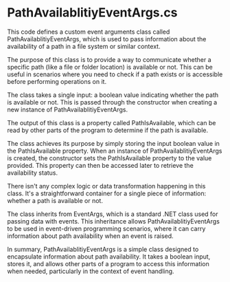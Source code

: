 # PathAvailablitiyEventArgs.cs

This code defines a custom event arguments class called PathAvailablitiyEventArgs, which is used to pass information about the availability of a path in a file system or similar context.

The purpose of this class is to provide a way to communicate whether a specific path (like a file or folder location) is available or not. This can be useful in scenarios where you need to check if a path exists or is accessible before performing operations on it.

The class takes a single input: a boolean value indicating whether the path is available or not. This is passed through the constructor when creating a new instance of PathAvailablitiyEventArgs.

The output of this class is a property called PathIsAvailable, which can be read by other parts of the program to determine if the path is available.

The class achieves its purpose by simply storing the input boolean value in the PathIsAvailable property. When an instance of PathAvailablitiyEventArgs is created, the constructor sets the PathIsAvailable property to the value provided. This property can then be accessed later to retrieve the availability status.

There isn't any complex logic or data transformation happening in this class. It's a straightforward container for a single piece of information: whether a path is available or not.

The class inherits from EventArgs, which is a standard .NET class used for passing data with events. This inheritance allows PathAvailablitiyEventArgs to be used in event-driven programming scenarios, where it can carry information about path availability when an event is raised.

In summary, PathAvailablitiyEventArgs is a simple class designed to encapsulate information about path availability. It takes a boolean input, stores it, and allows other parts of a program to access this information when needed, particularly in the context of event handling.
